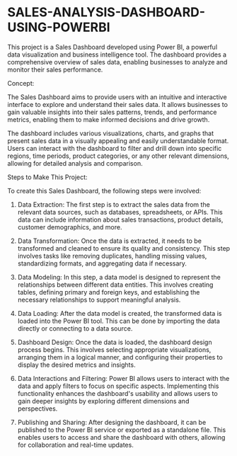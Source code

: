 # SALES-ANALYSIS-DASHBOARD-USING-POWERBI


This project is a Sales Dashboard developed using Power BI, a powerful data visualization and business intelligence tool. The dashboard provides a comprehensive overview of sales data, enabling businesses to analyze and monitor their sales performance.

Concept:

The Sales Dashboard aims to provide users with an intuitive and interactive interface to explore and understand their sales data. It allows businesses to gain valuable insights into their sales patterns, trends, and performance metrics, enabling them to make informed decisions and drive growth.

The dashboard includes various visualizations, charts, and graphs that present sales data in a visually appealing and easily understandable format. Users can 
interact with the dashboard to filter and drill down into specific regions, time periods, product categories, or any other relevant dimensions, allowing for 
detailed analysis and comparison.

Steps to Make This Project:

To create this Sales Dashboard, the following steps were involved:

1. Data Extraction: The first step is to extract the sales data from the relevant data sources, such as databases, spreadsheets, or APIs. This data can include 
information about sales transactions, product details, customer demographics, and more.

2. Data Transformation: Once the data is extracted, it needs to be transformed and cleaned to ensure its quality and consistency. This step involves tasks like 
removing duplicates, handling missing values, standardizing formats, and aggregating data if necessary.

3. Data Modeling: In this step, a data model is designed to represent the relationships between different data entities. This involves creating tables, defining 
primary and foreign keys, and establishing the necessary relationships to support meaningful analysis.

4. Data Loading: After the data model is created, the transformed data is loaded into the Power BI tool. This can be done by importing the data directly or connecting to a data source.

5. Dashboard Design: Once the data is loaded, the dashboard design process begins. This involves selecting appropriate visualizations, arranging them in a logical 
manner, and configuring their properties to display the desired metrics and insights.

6. Data Interactions and Filtering: Power BI allows users to interact with the data and apply filters to focus on specific aspects. Implementing this functionality 
enhances the dashboard's usability and allows users to gain deeper insights by exploring different dimensions and perspectives.

7. Publishing and Sharing: After designing the dashboard, it can be published to the Power BI service or exported as a standalone file. This enables users to access and share the dashboard with others, allowing for collaboration and real-time updates.

